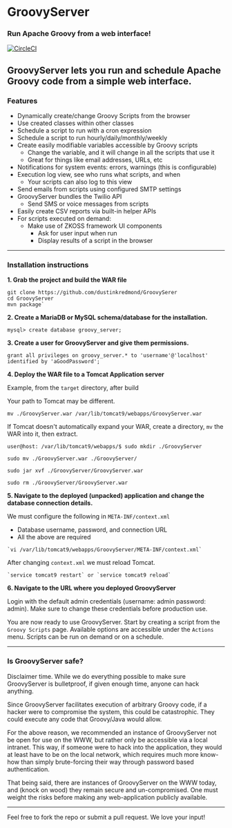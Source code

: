 # GroovyServer
### Run Apache Groovy from a web interface!

[![CircleCI](https://circleci.com/gh/dustinkredmond/GroovyServer.svg?style=svg)](https://circleci.com/gh/dustinkredmond/GroovyServer)

GroovyServer lets you run and schedule Apache Groovy code from
a simple web interface. 
---

### Features

 - Dynamically create/change Groovy Scripts from the browser
 - Use created classes within other classes
 - Schedule a script to run with a cron expression
 - Schedule a script to run hourly/daily/monthly/weekly
 - Create easily modifiable variables accessible by Groovy scripts
   - Change the variable, and it will change in all the scripts that use it
   - Great for things like email addresses, URLs, etc
 - Notifications for system events: errors, warnings (this is configurable)
 - Execution log view, see who runs what scripts, and when
   - Your scripts can also log to this view
 - Send emails from scripts using configured SMTP settings
 - GroovyServer bundles the Twilio API
   - Send SMS or voice messages from scripts
 - Easily create CSV reports via built-in helper APIs
 - For scripts executed on demand:
    - Make use of ZKOSS framework UI components
      - Ask for user input when run
      - Display results of a script in the browser
 
---

### Installation instructions

**1. Grab the project and build the WAR file**

    git clone https://github.com/dustinkredmond/GroovySerer
    cd GroovyServer
    mvn package`

**2. Create a MariaDB or MySQL schema/database for the installation.** 

    mysql> create database groovy_server;

**3. Create a user for GroovyServer and give them permissions.**

    grant all privileges on groovy_server.* to 'username'@'localhost' identified by 'aGoodPassword';

**4. Deploy the WAR file to a Tomcat Application server**

   Example, from the `target` directory, after build
   
   Your path to Tomcat may be different.
   
   `mv ./GroovyServer.war /var/lib/tomcat9/webapps/GroovyServer.war`
   
   If Tomcat doesn't automatically expand your WAR,
   create a directory, `mv` the WAR into it, then extract.
   
   `user@host: /var/lib/tomcat9/webapps/$ sudo mkdir ./GroovyServer`
   
   `sudo mv ./GroovyServer.war ./GroovyServer/`
   
   `sudo jar xvf ./GroovyServer/GroovyServer.war`
   
   `sudo rm ./GroovyServer/GroovyServer.war`

**5. Navigate to the deployed (unpacked) application and change the database connection details.**

   We must configure the following in `META-INF/context.xml`
   
   - Database username, password, and connection URL
   - All the above are required
      
    `vi /var/lib/tomcat9/webapps/GroovyServer/META-INF/context.xml`
    
   After changing `context.xml` we must reload Tomcat.
    
    `service tomcat9 restart` or `service tomcat9 reload`
    
**6. Navigate to the URL where you deployed GroovyServer**

   Login with the default admin credentials (username: admin password: admin).
   Make sure to change these credentials before production use.

   You are now ready to use GroovyServer. Start by creating
   a script from the `Groovy Scripts` page. Available options
   are accessible under the `Actions` menu. Scripts can be 
   run on demand or on a schedule.

---

### Is GroovyServer safe?

Disclaimer time. While we do everything possible to make sure GroovyServer is 
bulletproof, if given enough time, anyone can hack anything.

Since GroovyServer facilitates execution of arbitrary Groovy code, if a hacker
were to compromise the system, this could be catastrophic. They could execute
any code that Groovy/Java would allow.

For the above reason, we recommended an instance of GroovyServer not
be open for use on the WWW, but rather only be accessible via a local intranet.
This way, if someone were to hack into the application, they would at least have
to be on the local network, which requires much more know-how than simply brute-forcing
their way through password based authentication.

That being said, there are instances of GroovyServer on the WWW today, and
(knock on wood) they remain secure and un-compromised. One must weight the 
risks before making any web-application publicly available.

---

Feel free to fork the repo or submit a pull request. We love your input!

